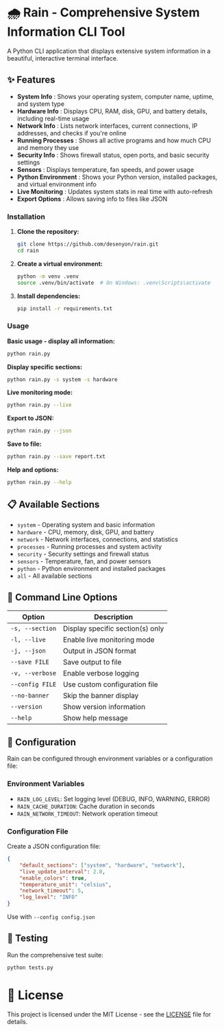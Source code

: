 # 🌧️ Rain - Comprehensive System Information CLI Tool

A Python CLI application that displays extensive system information in a beautiful, interactive terminal interface.

## ✨ Features

* **System Info** : Shows your operating system, computer name, uptime, and system type
* **Hardware Info** : Displays CPU, RAM, disk, GPU, and battery details, including real-time usage
* **Network Info** : Lists network interfaces, current connections, IP addresses, and checks if you're online
* **Running Processes** : Shows all active programs and how much CPU and memory they use
* **Security Info** : Shows firewall status, open ports, and basic security settings
* **Sensors** : Displays temperature, fan speeds, and power usage
* **Python Environment** : Shows your Python version, installed packages, and virtual environment info
* **Live Monitoring** : Updates system stats in real time with auto-refresh
* **Export Options** : Allows saving info to files like JSON

### Installation

1. **Clone the repository:**

   ```bash
   git clone https://github.com/desenyon/rain.git
   cd rain
   ```
2. **Create a virtual environment:**

   ```bash
   python -m venv .venv
   source .venv/bin/activate  # On Windows: .venv\Scripts\activate
   ```
3. **Install dependencies:**

   ```bash
   pip install -r requirements.txt
   ```

### Usage

**Basic usage - display all information:**

```bash
python rain.py
```

**Display specific sections:**

```bash
python rain.py -s system -s hardware
```

**Live monitoring mode:**

```bash
python rain.py --live
```

**Export to JSON:**

```bash
python rain.py --json
```

**Save to file:**

```bash
python rain.py --save report.txt
```

**Help and options:**

```bash
python rain.py --help
```

## 📋 Available Sections

- `system` - Operating system and basic information
- `hardware` - CPU, memory, disk, GPU, and battery
- `network` - Network interfaces, connections, and statistics
- `processes` - Running processes and system activity
- `security` - Security settings and firewall status
- `sensors` - Temperature, fan, and power sensors
- `python` - Python environment and installed packages
- `all` - All available sections

## 🎯 Command Line Options

| Option            | Description                      |
| ----------------- | -------------------------------- |
| `-s, --section` | Display specific section(s) only |
| `-l, --live`    | Enable live monitoring mode      |
| `-j, --json`    | Output in JSON format            |
| `--save FILE`   | Save output to file              |
| `-v, --verbose` | Enable verbose logging           |
| `--config FILE` | Use custom configuration file    |
| `--no-banner`   | Skip the banner display          |
| `--version`     | Show version information         |
| `--help`        | Show help message                |

## 🔧 Configuration

Rain can be configured through environment variables or a configuration file:

### Environment Variables

- `RAIN_LOG_LEVEL`: Set logging level (DEBUG, INFO, WARNING, ERROR)
- `RAIN_CACHE_DURATION`: Cache duration in seconds
- `RAIN_NETWORK_TIMEOUT`: Network operation timeout

### Configuration File

Create a JSON configuration file:

```json
{
    "default_sections": ["system", "hardware", "network"],
    "live_update_interval": 2.0,
    "enable_colors": true,
    "temperature_unit": "celsius",
    "network_timeout": 5,
    "log_level": "INFO"
}
```

Use with `--config config.json`

## 🧪 Testing

Run the comprehensive test suite:

```bash
python tests.py
```

# 📄 License

This project is licensed under the MIT License - see the [LICENSE](LICENSE) file for details.
